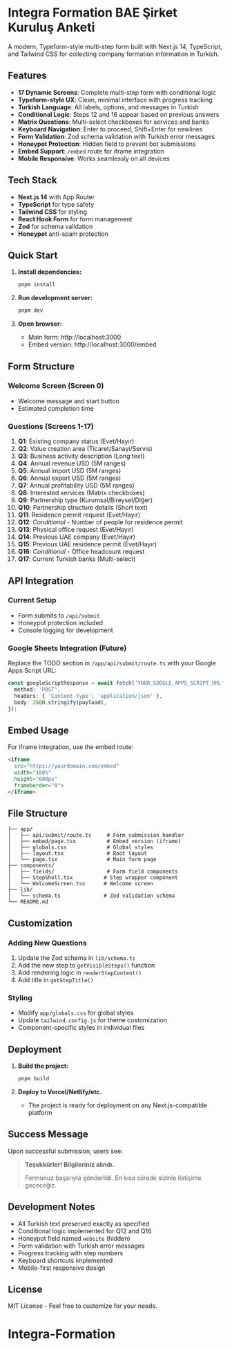 # Integra Formation BAE Şirket Kuruluş Anketi

A modern, Typeform-style multi-step form built with Next.js 14, TypeScript, and Tailwind CSS for collecting company formation information in Turkish.

## Features

- **17 Dynamic Screens**: Complete multi-step form with conditional logic
- **Typeform-style UX**: Clean, minimal interface with progress tracking
- **Turkish Language**: All labels, options, and messages in Turkish
- **Conditional Logic**: Steps 12 and 16 appear based on previous answers
- **Matrix Questions**: Multi-select checkboxes for services and banks
- **Keyboard Navigation**: Enter to proceed, Shift+Enter for newlines
- **Form Validation**: Zod schema validation with Turkish error messages
- **Honeypot Protection**: Hidden field to prevent bot submissions
- **Embed Support**: `/embed` route for iframe integration
- **Mobile Responsive**: Works seamlessly on all devices

## Tech Stack

- **Next.js 14** with App Router
- **TypeScript** for type safety
- **Tailwind CSS** for styling
- **React Hook Form** for form management
- **Zod** for schema validation
- **Honeypot** anti-spam protection

## Quick Start

1. **Install dependencies:**
   ```bash
   pnpm install
   ```

2. **Run development server:**
   ```bash
   pnpm dev
   ```

3. **Open browser:**
   - Main form: http://localhost:3000
   - Embed version: http://localhost:3000/embed

## Form Structure

### Welcome Screen (Screen 0)
- Welcome message and start button
- Estimated completion time

### Questions (Screens 1-17)
1. **Q1**: Existing company status (Evet/Hayır)
2. **Q2**: Value creation area (Ticaret/Sanayi/Servis)
3. **Q3**: Business activity description (Long text)
4. **Q4**: Annual revenue USD (5M ranges)
5. **Q5**: Annual import USD (5M ranges)
6. **Q6**: Annual export USD (5M ranges)
7. **Q7**: Annual profitability USD (5M ranges)
8. **Q8**: Interested services (Matrix checkboxes)
9. **Q9**: Partnership type (Kurumsal/Bireysel/Diğer)
10. **Q10**: Partnership structure details (Short text)
11. **Q11**: Residence permit request (Evet/Hayır)
12. **Q12**: *Conditional* - Number of people for residence permit
13. **Q13**: Physical office request (Evet/Hayır)
14. **Q14**: Previous UAE company (Evet/Hayır)
15. **Q15**: Previous UAE residence permit (Evet/Hayır)
16. **Q16**: *Conditional* - Office headcount request
17. **Q17**: Current Turkish banks (Multi-select)

## API Integration

### Current Setup
- Form submits to `/api/submit`
- Honeypot protection included
- Console logging for development

### Google Sheets Integration (Future)
Replace the TODO section in `/app/api/submit/route.ts` with your Google Apps Script URL:

```typescript
const googleScriptResponse = await fetch('YOUR_GOOGLE_APPS_SCRIPT_URL', {
  method: 'POST',
  headers: { 'Content-Type': 'application/json' },
  body: JSON.stringify(payload),
});
```

## Embed Usage

For iframe integration, use the embed route:

```html
<iframe 
  src="https://yourdomain.com/embed" 
  width="100%" 
  height="600px"
  frameborder="0">
</iframe>
```

## File Structure

```
├── app/
│   ├── api/submit/route.ts     # Form submission handler
│   ├── embed/page.tsx          # Embed version (iframe)
│   ├── globals.css             # Global styles
│   ├── layout.tsx              # Root layout
│   └── page.tsx                # Main form page
├── components/
│   ├── fields/                 # Form field components
│   ├── StepShell.tsx          # Step wrapper component
│   └── WelcomeScreen.tsx      # Welcome screen
├── lib/
│   └── schema.ts              # Zod validation schema
└── README.md
```

## Customization

### Adding New Questions
1. Update the Zod schema in `lib/schema.ts`
2. Add the new step to `getVisibleSteps()` function
3. Add rendering logic in `renderStepContent()`
4. Add title in `getStepTitle()`

### Styling
- Modify `app/globals.css` for global styles
- Update `tailwind.config.js` for theme customization
- Component-specific styles in individual files

## Deployment

1. **Build the project:**
   ```bash
   pnpm build
   ```

2. **Deploy to Vercel/Netlify/etc.**
   - The project is ready for deployment on any Next.js-compatible platform

## Success Message

Upon successful submission, users see:
> **Teşekkürler! Bilgileriniz alındı.**
> 
> Formunuz başarıyla gönderildi. En kısa sürede sizinle iletişime geçeceğiz.

## Development Notes

- All Turkish text preserved exactly as specified
- Conditional logic implemented for Q12 and Q16
- Honeypot field named `website` (hidden)
- Form validation with Turkish error messages
- Progress tracking with step numbers
- Keyboard shortcuts implemented
- Mobile-first responsive design

## License

MIT License - Feel free to customize for your needs.
# Integra-Formation
